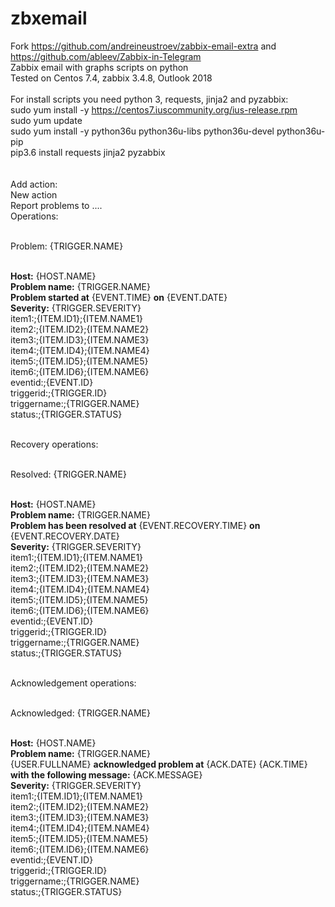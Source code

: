 # zbxemail
Fork https://github.com/andreineustroev/zabbix-email-extra and https://github.com/ableev/Zabbix-in-Telegram<br>
Zabbix email with graphs scripts on python<br>
Tested on Centos 7.4, zabbix 3.4.8, Outlook 2018 <br>
<br>
For install scripts you need python 3, requests, jinja2 and pyzabbix:<br>
sudo yum install -y https://centos7.iuscommunity.org/ius-release.rpm <br>
sudo yum update <br>
sudo yum install -y python36u python36u-libs python36u-devel python36u-pip <br>
pip3.6 install requests jinja2 pyzabbix <br>
<br>
<br>
Add action:<br>
New action<br>
Report problems to ....<br>
Operations:<br><br>

Problem: {TRIGGER.NAME}<br><br>

<b>Host:</b> {HOST.NAME}<br>
<b>Problem name:</b> {TRIGGER.NAME}<br>
<b>Problem started at</b> {EVENT.TIME} <b>on</b> {EVENT.DATE}<br>
<b>Severity:</b> {TRIGGER.SEVERITY}<br>
item1:;{ITEM.ID1};{ITEM.NAME1}<br>
item2:;{ITEM.ID2};{ITEM.NAME2}<br>
item3:;{ITEM.ID3};{ITEM.NAME3}<br>
item4:;{ITEM.ID4};{ITEM.NAME4}<br>
item5:;{ITEM.ID5};{ITEM.NAME5}<br>
item6:;{ITEM.ID6};{ITEM.NAME6}<br>
eventid:;{EVENT.ID}<br>
triggerid:;{TRIGGER.ID}<br>
triggername:;{TRIGGER.NAME}<br>
status:;{TRIGGER.STATUS}<br><br>

Recovery operations:<br><br>

Resolved: {TRIGGER.NAME}<br><br>

<b>Host:</b> {HOST.NAME}<br>
<b>Problem name:</b> {TRIGGER.NAME}<br>
<b>Problem has been resolved at</b> {EVENT.RECOVERY.TIME} <b>on </b>{EVENT.RECOVERY.DATE}<br>
<b>Severity:</b> {TRIGGER.SEVERITY}<br>
item1:;{ITEM.ID1};{ITEM.NAME1}<br>
item2:;{ITEM.ID2};{ITEM.NAME2}<br>
item3:;{ITEM.ID3};{ITEM.NAME3}<br>
item4:;{ITEM.ID4};{ITEM.NAME4}<br>
item5:;{ITEM.ID5};{ITEM.NAME5}<br>
item6:;{ITEM.ID6};{ITEM.NAME6}<br>
eventid:;{EVENT.ID}<br>
triggerid:;{TRIGGER.ID}<br>
triggername:;{TRIGGER.NAME}<br>
status:;{TRIGGER.STATUS}<br><br>

Acknowledgement operations:<br><br>

Acknowledged: {TRIGGER.NAME}<br><br>

<b>Host:</b> {HOST.NAME}<br>
<b>Problem name:</b> {TRIGGER.NAME}<br>
{USER.FULLNAME} <b>acknowledged problem at</b> {ACK.DATE} {ACK.TIME} <b>with the following message:</b> {ACK.MESSAGE}<br>
<b>Severity:</b> {TRIGGER.SEVERITY}<br>
item1:;{ITEM.ID1};{ITEM.NAME1}<br>
item2:;{ITEM.ID2};{ITEM.NAME2}<br>
item3:;{ITEM.ID3};{ITEM.NAME3}<br>
item4:;{ITEM.ID4};{ITEM.NAME4}<br>
item5:;{ITEM.ID5};{ITEM.NAME5}<br>
item6:;{ITEM.ID6};{ITEM.NAME6}<br>
eventid:;{EVENT.ID}<br>
triggerid:;{TRIGGER.ID}<br>
triggername:;{TRIGGER.NAME}<br>
status:;{TRIGGER.STATUS}<br>
